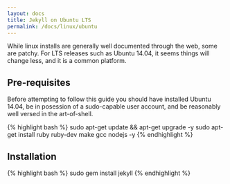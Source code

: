 ```yaml
---
layout: docs
title: Jekyll on Ubuntu LTS
permalink: /docs/linux/ubuntu
---
```


While linux installs are generally well documented through the web, some are patchy. 
For LTS releases such as Ubuntu 14.04, it seems things will change less, and it is a 
common platform.

## Pre-requisites

Before attempting to follow this guide you should have installed Ubuntu 14.04, be in 
posession of a sudo-capable user account, and be reasonably well versed in the 
art-of-shell.

{% highlight bash %}
sudo apt-get update && apt-get upgrade -y
sudo apt-get install ruby ruby-dev make gcc nodejs -y
{% endhighlight %}

## Installation

{% highlight bash %}
sudo gem install jekyll
{% endhighlight %}

